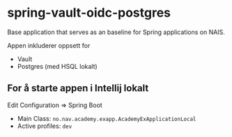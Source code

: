 # spring-vault-oidc-postgres
Base application that serves as an baseline for Spring applications on NAIS.

Appen inkluderer oppsett for
* Vault
* Postgres (med HSQL lokalt)



## For å starte appen i Intellij lokalt

Edit Configuration => Spring Boot

* Main Class: `no.nav.academy.exapp.AcademyExApplicationLocal`
* Active profiles: `dev`





